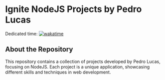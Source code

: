# Ignite NodeJS Projects by Pedro Lucas

Dedicated time: [![wakatime](https://wakatime.com/badge/user/a727d28f-ccf9-4fe9-9148-70d257f76fd2/project/1ee8149b-a5db-43fa-b977-5c922cffc9dd.svg)](https://wakatime.com/badge/user/a727d28f-ccf9-4fe9-9148-70d257f76fd2/project/1ee8149b-a5db-43fa-b977-5c922cffc9dd)

## About the Repository
This repository contains a collection of projects developed by Pedro Lucas, focusing on NodeJS. Each project is a unique application, showcasing different skills and techniques in web development.
